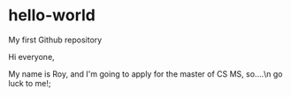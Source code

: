 # hello-world
My first Github repository

Hi everyone,

My name is Roy, and I'm going to apply for the master of CS MS, so....\n
go luck to me!;
